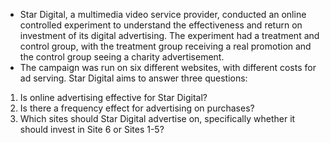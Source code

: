 - Star Digital, a multimedia video service provider, conducted an online controlled experiment to understand the effectiveness and return on investment of its digital advertising. The experiment had a treatment and control group, with the treatment group receiving a real promotion and the control group seeing a charity advertisement. 
- The campaign was run on six different websites, with different costs for ad serving. Star Digital aims to answer three questions:
 1) Is online advertising effective for Star Digital?
 2) Is there a frequency effect for advertising on purchases? 
 3) Which sites should Star Digital advertise on, specifically whether it should invest in Site 6 or Sites 1-5?
